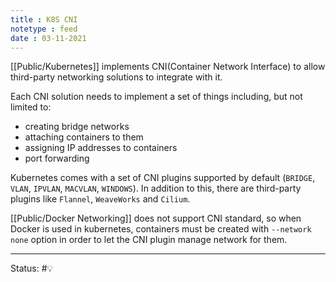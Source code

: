 ```yaml
---
title : K8S CNI
notetype : feed
date : 03-11-2021
---
```


[[Public/Kubernetes]] implements CNI(Container Network Interface) to allow third-party networking solutions to integrate with it.

Each CNI solution needs to implement a set of things including, but not limited to:
- creating bridge networks
- attaching containers to them
- assigning IP addresses to containers
- port forwarding

Kubernetes comes with a set of CNI plugins supported by default (`BRIDGE`, `VLAN`, `IPVLAN`, `MACVLAN`, `WINDOWS`). In addition to this, there are third-party plugins like `Flannel`, `WeaveWorks` and `Cilium`.

[[Public/Docker Networking]] does not support CNI standard, so when Docker is used in kubernetes, containers must be created with `--network none` option in order to let the CNI plugin manage network for them.

-----

Status: #💡 

